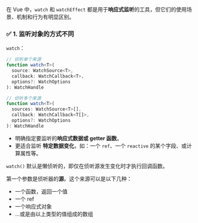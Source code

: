 在 Vue 中，`watch` 和 `watchEffect` 都是用于**响应式监听**的工具，但它们的使用场景、机制和行为有明显区别。

### ✅ 1. **监听对象的方式不同**

`watch`：

```ts
// 侦听单个来源
function watch<T>(
  source: WatchSource<T>,
  callback: WatchCallback<T>,
  options?: WatchOptions
): WatchHandle

// 侦听多个来源
function watch<T>(
  sources: WatchSource<T>[],
  callback: WatchCallback<T[]>,
  options?: WatchOptions
): WatchHandle
```

- 明确指定要监听的**响应式数据或 getter 函数**。
- 更适合监听 **特定数据变化**，如：一个 `ref`、一个 `reactive` 的某个字段、或计算属性等。

`watch()` 默认是懒侦听的，即仅在侦听源发生变化时才执行回调函数。

第一个参数是侦听器的**源**。这个来源可以是以下几种：

- 一个函数，返回一个值
- 一个 ref
- 一个响应式对象
- ...或是由以上类型的值组成的数组